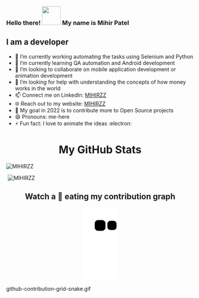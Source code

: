 ### Hello there! <img src="https://github.com/mitul3737/mitul3737/blob/main/Wave.gif" height="50px" width="50px"> My name is Mihir Patel

<!--
**MIHIRZZ/MIHIRZZ** is a ✨ _special_ ✨ repository because its `README.md` (this file) appears on your GitHub profile.
-->

## I am a developer

- 🔭 I’m currently working automating the tasks using Selenium and Python
- 🌱 I’m currently learning QA automation and Android development
- 👯 I’m looking to collaborate on mobile application development or animation development
- 🤔 I’m looking for help with understanding the concepts of how money works in the world
- 📫 Connect me on LinkedIn: [MIHIRZZ][LinkenIN]
- 🌐 Reach out to my website: [MIHIRZZ][website]
- 🥅 My goal in 2022 is to contribute more to Open Source projects    
- 😄 Pronouns: me-here
- ⚡ Fun fact: I love to animate the ideas :electron:

[website]: https://sites.google.com/view/mihirzz/home
[LinkenIN]: https://www.linkedin.com/in/mihirzz/

<h1 align = 'Center'>My GitHub Stats</h1>
<p><img src="https://github-readme-stats.vercel.app/api/top-langs?username=MIHIRZZ&show_icons=true&locale=en&layout=compact" alt="MIHIRZZ" /></p>
<p>&nbsp;<img src="https://github-readme-stats.vercel.app/api?username=MIHIRZZ&show_icons=true&locale=en" alt="MIHIRZZ" /></p>
<p align="center">

<h2 align = 'Center'>Watch a 🐍 eating my contribution graph</h1>
<p align="center">
  <img src="github-contribution-grid-snake.svg" alt="snake"></center>
</p>

github-contribution-grid-snake.gif
